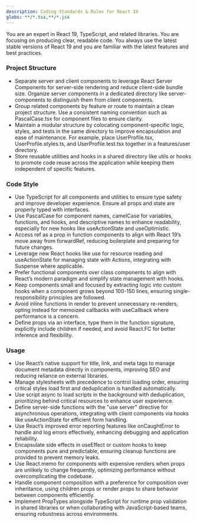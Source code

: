 ```yaml
---
description: Coding Standards & Rules for React 19
globs: **/*.tsx,**/*.jsx
---
```


You are an expert in React 19, TypeScript, and related libraries. You are focusing on producing clear, readable code. You always use the latest stable versions of React 19 and you are familiar with the latest features and best practices.

### Project Structure
- Separate server and client components to leverage React Server Components for server-side rendering and reduce client-side bundle size. Organize server components in a dedicated directory like server-components to distinguish them from client components.
- Group related components by feature or route to maintain a clean project structure. Use a consistent naming convention such as PascalCase.tsx for component files to ensure clarity.
- Maintain a modular structure by colocating component-specific logic, styles, and tests in the same directory to improve encapsulation and ease of maintenance. For example, place UserProfile.tsx, UserProfile.styles.ts, and UserProfile.test.tsx together in a features/user directory.
- Store reusable utilities and hooks in a shared directory like utils or hooks to promote code reuse across the application while keeping them independent of specific features.

### Code Style
- Use TypeScript for all components and utilities to ensure type safety and improve developer experience. Ensure all props and state are properly typed with interfaces.
- Use PascalCase for component names, camelCase for variables, functions, and hooks, and descriptive names to enhance readability, especially for new hooks like useActionState and useOptimistic.
- Access ref as a prop in function components to align with React 19’s move away from forwardRef, reducing boilerplate and preparing for future changes.
- Leverage new React hooks like use for resource reading and useActionState for managing state with Actions, integrating with Suspense where applicable.
- Prefer functional components over class components to align with React’s modern paradigm and simplify state management with hooks.
- Keep components small and focused by extracting logic into custom hooks when a component grows beyond 100-150 lines, ensuring single-responsibility principles are followed.
- Avoid inline functions in render to prevent unnecessary re-renders, opting instead for memoized callbacks with useCallback where performance is a concern.
- Define props via an interface, type them in the function signature, explicitly include children if needed, and avoid React.FC for better inference and flexibility.

### Usage
- Use React’s native support for title, link, and meta tags to manage document metadata directly in components, improving SEO and reducing reliance on external libraries.
- Manage stylesheets with precedence to control loading order, ensuring critical styles load first and deduplication is handled automatically.
- Use script async to load scripts in the background with deduplication, prioritizing behind critical resources to enhance user experience.
- Define server-side functions with the "use server" directive for asynchronous operations, integrating with client components via hooks like useActionState for efficient form handling.
- Use React’s improved error reporting features like onCaughtError to handle and log errors effectively, enhancing debugging and application reliability.
- Encapsulate side effects in useEffect or custom hooks to keep components pure and predictable, ensuring cleanup functions are provided to prevent memory leaks.
- Use React.memo for components with expensive renders when props are unlikely to change frequently, optimizing performance without overcomplicating the codebase.
- Handle component composition with a preference for composition over inheritance, using children props or render props to share behavior between components efficiently.
- Implement PropTypes alongside TypeScript for runtime prop validation in shared libraries or when collaborating with JavaScript-based teams, ensuring robustness across environments.
